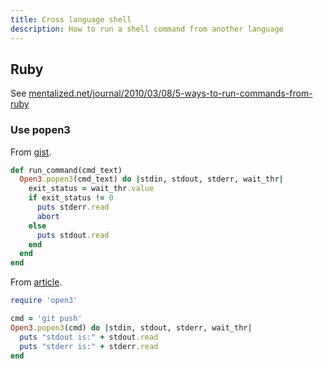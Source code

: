 ```yaml
---
title: Cross language shell
description: How to run a shell command from another language
---
```



## Ruby

See [mentalized.net/journal/2010/03/08/5-ways-to-run-commands-from-ruby](https://mentalized.net/journal/2010/03/08/5-ways-to-run-commands-from-ruby/)


### Use popen3

From [gist](https://gist.github.com/zparnold/0e72d7d3563da2704b900e3b953a8229).

```ruby
def run_command(cmd_text)
  Open3.popen3(cmd_text) do |stdin, stdout, stderr, wait_thr|
    exit_status = wait_thr.value
    if exit_status != 0
      puts stderr.read
      abort
    else
      puts stdout.read
    end
  end
end
```


From [article](https://redpanthers.co/different-ways-to-run-shell-commands-in-ruby/).
```ruby
require 'open3'

cmd = 'git push'
Open3.popen3(cmd) do |stdin, stdout, stderr, wait_thr|
  puts "stdout is:" + stdout.read
  puts "stderr is:" + stderr.read
end
```
